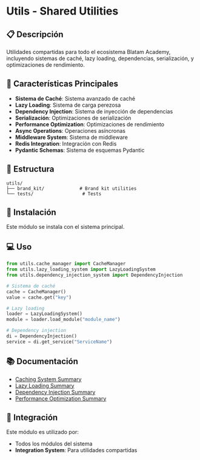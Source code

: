 # Utils - Shared Utilities

## 📋 Descripción

Utilidades compartidas para todo el ecosistema Blatam Academy, incluyendo sistemas de caché, lazy loading, dependencias, serialización, y optimizaciones de rendimiento.

## 🚀 Características Principales

- **Sistema de Caché**: Sistema avanzado de caché
- **Lazy Loading**: Sistema de carga perezosa
- **Dependency Injection**: Sistema de inyección de dependencias
- **Serialización**: Optimizaciones de serialización
- **Performance Optimization**: Optimizaciones de rendimiento
- **Async Operations**: Operaciones asíncronas
- **Middleware System**: Sistema de middleware
- **Redis Integration**: Integración con Redis
- **Pydantic Schemas**: Sistema de esquemas Pydantic

## 📁 Estructura

```
utils/
├── brand_kit/             # Brand kit utilities
└── tests/                  # Tests
```

## 🔧 Instalación

Este módulo se instala con el sistema principal.

## 💻 Uso

```python
from utils.cache_manager import CacheManager
from utils.lazy_loading_system import LazyLoadingSystem
from utils.dependency_injection_system import DependencyInjection

# Sistema de caché
cache = CacheManager()
value = cache.get("key")

# Lazy loading
loader = LazyLoadingSystem()
module = loader.load_module("module_name")

# Dependency injection
di = DependencyInjection()
service = di.get_service("ServiceName")
```

## 📚 Documentación

- [Caching System Summary](CACHING_SYSTEM_SUMMARY.md)
- [Lazy Loading Summary](LAZY_LOADING_SUMMARY.md)
- [Dependency Injection Summary](DEPENDENCY_INJECTION_SUMMARY.md)
- [Performance Optimization Summary](PERFORMANCE_OPTIMIZATION_SUMMARY.md)

## 🔗 Integración

Este módulo es utilizado por:
- Todos los módulos del sistema
- **Integration System**: Para utilidades compartidas

